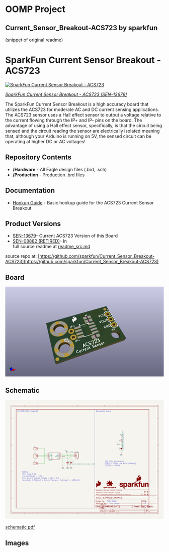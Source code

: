 # OOMP Project  
## Current_Sensor_Breakout-ACS723  by sparkfun  
  
(snippet of original readme)  
  
SparkFun Current Sensor Breakout - ACS723  
=====================================================  
  
[![SparkFun Current Sensor Breakout - ACS723](https://cdn.sparkfun.com//assets/parts/1/1/1/3/1/13679-SparkFun_Current_Sensor_Breakout_-_ACS723-01.jpg)](https://www.sparkfun.com/products/13679)  
  
[*SparkFun Current Sensor Breakout - ACS723 (SEN-13679)*](https://www.sparkfun.com/products/13679)  
  
The SparkFun Current Sensor Breakout is a high accuracy board that utilizes the ACS723 for moderate AC and DC current sensing applications. The ACS723 sensor uses a Hall effect sensor to output a voltage relative to the current flowing through the IP+ and IP- pins on the board. The advantage of using a Hall effect sensor, specifically, is that the circuit being sensed and the circuit reading the sensor are electrically isolated meaning that, although your Arduino is running on 5V, the sensed circuit can be operating at higher DC or AC voltages!  
  
Repository Contents  
-------------------  
* **/Hardware** - All Eagle design files (.brd, .sch)  
* **/Production** - Production .brd files  
  
Documentation  
-------------------  
* [Hookup Guide](https://learn.sparkfun.com/tutorials/current-sensor-breakout-acs723-hookup-guide) - Basic hookup guide for the ACS723 Current Sensor Breakout  
  
Product Versions  
----------------  
* [SEN-13679](https://www.sparkfun.com/products/13679)- Current ACS723 Version of this Board  
* [SEN-08882 (RETIRED)](https://github.com/sparkfun/Hall-Effect_Current_Sensor_Breakout-ACS712)- In  
  full source readme at [readme_src.md](readme_src.md)  
  
source repo at: [https://github.com/sparkfun/Current_Sensor_Breakout-ACS723](https://github.com/sparkfun/Current_Sensor_Breakout-ACS723)  
## Board  
  
[![working_3d.png](working_3d_600.png)](working_3d.png)  
## Schematic  
  
[![working_schematic.png](working_schematic_600.png)](working_schematic.png)  
  
[schematic pdf](working_schematic.pdf)  
## Images  
